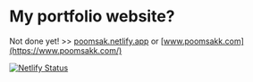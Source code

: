 # My portfolio website?

Not done yet! >> [poomsak.netlify.app](https://poomsak.netlify.app/) or [www.poomsakk.com](https://www.poomsakk.com/)

[![Netlify Status](https://api.netlify.com/api/v1/badges/885a70e9-735c-4505-b030-83b1795b6899/deploy-status)](https://app.netlify.com/sites/poomsak/deploys)
